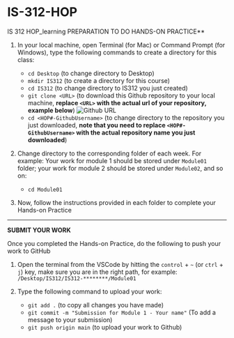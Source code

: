 # IS-312-HOP
IS 312 HOP_learning
PREPARATION TO DO HANDS-ON PRACTICE**

1. In your local machine, open Terminal (for Mac) or Command Prompt (for Windows), type the following commands to create a directory for this class:  
   * `cd Desktop` (to change directory to Desktop)
   * `mkdir IS312` (to create a directory for this course)
   * `cd IS312` (to change directory to IS312 you just created)
   * `git clone <URL>` (to download this Github repository to your local machine, **replace `<URL>` with the actual url of your repository, example below**)
     ![Github URL](github-url.png)
   * `cd <HOP#-GithubUsername>` (to change directory to the repository you just downloaded, **note that you need to replace `<HOP#-GithubUsername>` with the actual repository name you just downloaded**)

2. Change directory to the corresponding folder of each week. For example: Your work for module 1 should be stored under `Module01` folder; your work for module 2 should be stored under `Module02`, and so on:

   * `cd Module01`

3. Now, follow the instructions provided in each folder to complete your Hands-on Practice

---

**SUBMIT YOUR WORK**

Once you completed the Hands-on Practice, do the following to push your work to GitHub

1. Open the terminal from the VSCode by hitting the `control` + `~` (or `ctrl` + `j`) key, make sure you are in the right path, for example: `/Desktop/IS312/IS312-********/Module01`

2. Type the following command to upload your work:
   * `git add .` (to copy all changes you have made)
   * `git commit -m "Submission for Module 1 - Your name"` (To add a message to your submission)
   * `git push origin main` (to upload your work to Github)